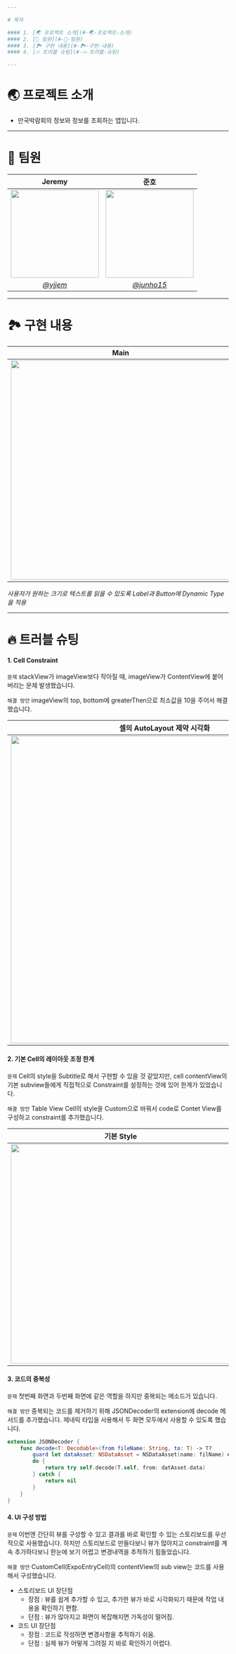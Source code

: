 ```yaml
---

# 목차

#### 1. [🌏 프로젝트 소개](#-🌏-프로젝트-소개)
#### 2. [👥 팀원](#-👥-팀원)
#### 3. [🏞 구현 내용](#-🏞-구현-내용)
#### 4. [🔥 트러블 슈팅](#-🔥-트러블-슈팅)

---
```


# 🌏 프로젝트 소개
* 만국박람회의 정보와 정보를 조회하는 앱입니다.

---

# 👥 팀원

| <center> Jeremy | <center> 준호 |
| -------- | ---------|
| <a href="https://ibb.co/K6tWhrT"><img src="https://i.imgur.com/RbVTB47.jpg" border="0" width="200"></a>  | <img src="https://user-images.githubusercontent.com/88357373/197145292-c806a131-bd9d-47ca-8b2a-8842f748f63f.png" width="200"/>
  | <center>[*@yjjem*](https://github.com/yjjem)</center> |<center>[*@junho15*](https://github.com/junho15) </center> |
---

# 🏞 구현 내용

| <center>Main</center> | <center>Accessibility</center>|
| -------- | -------- |
| <center><img src="expo_main_221028.gif" height="500px"/></center>|  <center><img src="expo_accessibility_221028.gif" height="500px"/></center>    |

*사용자가 원하는 크기로 텍스트를 읽을 수 있도록 Label과 Button에 Dynamic Type을 적용*

---
# 🔥 트러블 슈팅

#### 1. Cell Constraint
`문제` stackView가 imageView보다 작아질 때, imageView가 ContentView에 붙어버리는 문제 발생했습니다.
  
`해결 방안` imageView의 top, bottom에 greaterThen으로 최소값을 10을 주어서 해결했습니다.
    
| <center> 셀의 AutoLayout 제약 시각화 </center> |
| -------- |
| <center><img src="https://i.imgur.com/oMLrCVf.png" width="700px"/></center>     |

    
#### 2. 기본 Cell의 레이아웃 조정 한계

`문제` Cell의 style을 Subtitle로 해서 구현할 수 있을 것 같았지만, cell contentView의 기본 subview들에게 직접적으로 Constraint를 설정하는 것에 있어 한계가 있었습니다.
  
`해결 방안` Table View Cell의 style을 Custom으로 바꿔서 code로 Contet View를 구성하고 constraint를 추가했습니다.

|<center> 기본 Style </center>| <center> 커스텀 Style </center>|
| -------- | -------- |
| <center><img src="https://i.imgur.com/JlMnXqV.jpg" height="500"/></center>     | <center><img src="https://i.imgur.com/LwSUILC.png" height="500"/></center>|

#### 3. 코드의 중복성
`문제` 첫번째 화면과 두번째 화면에 같은 역할을 하지만 중복되는 메소드가 있습니다.
  
`해결 방안`
중복되는 코드를 제거하기 위해 JSONDecoder의 extension에 decode 메서드를 추가했습니다. 제네릭 타입을 사용해서 두 화면 모두에서 사용할 수 있도록 했습니다.
    
```swift
extension JSONDecoder {
    func decode<T: Decodable>(from fileName: String, to: T) -> T? 
        guard let dataAsset: NSDataAsset = NSDataAsset(name: filName) else { return nil }
        do {
            return try self.decode(T.self, from: datAsset.data)
        } catch {
            return nil
        }
    }
}
```
    
#### 4. UI 구성 방법
`문제` 이번엔 간단히 뷰를 구성할 수 있고 결과를 바로 확인할 수 있는 스토리보드를 우선적으로 사용했습니다. 하지만 스토리보드로 만들다보니 뷰가 많아지고 constraint를 계속 추가하다보니 한눈에 보기 어렵고 변경내역을 추적하기 힘들었습니다.
  
`해결 방안` CustomCell(ExpoEntryCell)의 contentView의 sub view는 코드를 사용해서 구성했습니다.

* 스토리보드 UI 장단점
    - 장점 : 뷰를 쉽게 추가할 수 있고, 추가한 뷰가 바로 시각화되기 때문에 작업 내용을 확인하기 편함.
    - 단점 : 뷰가 많아지고 화면이 복잡해지면 가독성이 떨어짐.
* 코드 UI 장단점
    - 장점 : 코드로 작성하면 변경사항을 추적하기 쉬움.
    - 단점 : 실제 뷰가 어떻게 그려질 지 바로 확인하기 어렵다.
    

